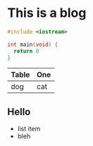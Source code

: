 # This is a blog

```c++
#include <iostream>

int main(void) {
  return 0
}
```

| Table | One |
| - | - | 
|dog | cat |

## Hello
- list item
- bleh




